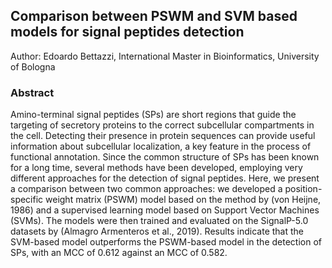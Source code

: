 ## Comparison between PSWM and SVM based models for signal peptides detection 
Author: Edoardo Bettazzi, International Master in Bioinformatics, University of Bologna 
### Abstract 
Amino-terminal signal peptides (SPs) are short regions that guide the targeting 
of secretory proteins to the correct subcellular compartments in the cell. Detecting their 
presence in protein sequences can provide useful information about subcellular localization, 
a key feature in the process of functional annotation. Since the common structure of SPs has 
been known for a long time, several methods have been developed, employing very different 
approaches for the detection of signal peptides. Here, we present a comparison between two 
common approaches: we developed a position-specific weight matrix (PSWM) model based 
on the method by (von Heijne, 1986) and a supervised learning model based on Support 
Vector Machines (SVMs). The models were then trained and evaluated on the SignalP-5.0 
datasets by (Almagro Armenteros et al., 2019). Results indicate that the SVM-based model outperforms the PSWM-based 
model in the detection of SPs, with an MCC of 0.612 against an MCC of 0.582. 

